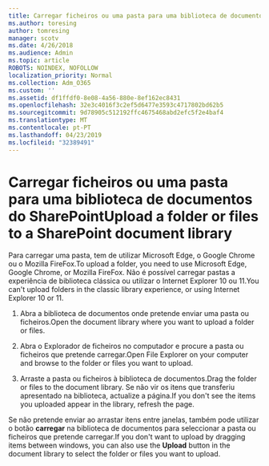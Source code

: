 ```yaml
---
title: Carregar ficheiros ou uma pasta para uma biblioteca de documentos
ms.author: toresing
author: tomresing
manager: scotv
ms.date: 4/26/2018
ms.audience: Admin
ms.topic: article
ROBOTS: NOINDEX, NOFOLLOW
localization_priority: Normal
ms.collection: Adm_O365
ms.custom: ''
ms.assetid: df1ffdf0-8e08-4a56-880e-8ef162ec8431
ms.openlocfilehash: 32e3c4016f3c2ef5d6477e3593c4717802bd62b5
ms.sourcegitcommit: 9d78905c512192ffc4675468abd2efc5f2e4baf4
ms.translationtype: MT
ms.contentlocale: pt-PT
ms.lasthandoff: 04/23/2019
ms.locfileid: "32389491"
---
```

# <a name="upload-a-folder-or-files-to-a-sharepoint-document-library"></a><span data-ttu-id="52f34-102">Carregar ficheiros ou uma pasta para uma biblioteca de documentos do SharePoint</span><span class="sxs-lookup"><span data-stu-id="52f34-102">Upload a folder or files to a SharePoint document library</span></span>

<span data-ttu-id="52f34-103">Para carregar uma pasta, tem de utilizar Microsoft Edge, o Google Chrome ou o Mozilla FireFox.</span><span class="sxs-lookup"><span data-stu-id="52f34-103">To upload a folder, you need to use Microsoft Edge, Google Chrome, or Mozilla FireFox.</span></span> <span data-ttu-id="52f34-104">Não é possível carregar pastas a experiência de biblioteca clássica ou utilizar o Internet Explorer 10 ou 11.</span><span class="sxs-lookup"><span data-stu-id="52f34-104">You can't upload folders in the classic library experience, or using Internet Explorer 10 or 11.</span></span>
  
1. <span data-ttu-id="52f34-105">Abra a biblioteca de documentos onde pretende enviar uma pasta ou ficheiros.</span><span class="sxs-lookup"><span data-stu-id="52f34-105">Open the document library where you want to upload a folder or files.</span></span>
    
2. <span data-ttu-id="52f34-106">Abra o Explorador de ficheiros no computador e procure a pasta ou ficheiros que pretende carregar.</span><span class="sxs-lookup"><span data-stu-id="52f34-106">Open File Explorer on your computer and browse to the folder or files you want to upload.</span></span>
    
3. <span data-ttu-id="52f34-107">Arraste a pasta ou ficheiros à biblioteca de documentos.</span><span class="sxs-lookup"><span data-stu-id="52f34-107">Drag the folder or files to the document library.</span></span> <span data-ttu-id="52f34-108">Se não vir os itens que transferiu apresentado na biblioteca, actualize a página.</span><span class="sxs-lookup"><span data-stu-id="52f34-108">If you don't see the items you uploaded appear in the library, refresh the page.</span></span> 
    
<span data-ttu-id="52f34-109">Se não pretende enviar ao arrastar itens entre janelas, também pode utilizar o botão **carregar** na biblioteca de documentos para seleccionar a pasta ou ficheiros que pretende carregar.</span><span class="sxs-lookup"><span data-stu-id="52f34-109">If you don't want to upload by dragging items between windows, you can also use the **Upload** button in the document library to select the folder or files you want to upload.</span></span> 
  

